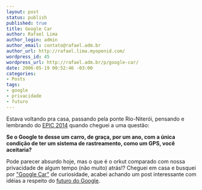 ```yaml
--- 
layout: post
status: publish
published: true
title: Google Car
author: Rafael Lima
author_login: admin
author_email: contato@rafael.adm.br
author_url: http://rafael.lima.myopenid.com/
wordpress_id: 45
wordpress_url: http://rafael.adm.br/p/google-car/
date: 2006-05-19 00:52:46 -03:00
categories: 
- Posts
tags: 
- google
- privacidade
- futuro
---
```

Estava voltando pra casa, passando pela ponte Rio-Niter&oacute;i, pensando e lembrando do <a title="Visitar (nova janela)" target="_blank" href="http://www.robinsloan.com/epic/">EPIC 2014</a> quando cheguei a uma quest&atilde;o:

<strong>Se o Google te desse um carro, de gra&ccedil;a, por um ano, com a &uacute;nica condi&ccedil;&atilde;o de ter um sistema de rastreamento, como um GPS,  voc&ecirc; aceitaria?</strong>

Pode parecer absurdo hoje, mas o que &eacute; o orkut comparado com nossa privacidade de algum tempo (n&atilde;o muito) atr&aacute;s!?
Cheguei em casa e busquei por <a title="Resultados da busca de " target="_blank" href="http://www.google.com/search?hl=en&q=%22google+car%22&btnG=Google+Search">"Google Car"</a> de curiosidade, acabei achando um post interessante com id&eacute;ias a respeito do <a title="Ver o post (nova janela)" target="_blank" href="http://blog.outer-court.com/archive/2004_03_27_index.html">futuro do Google</a>.
